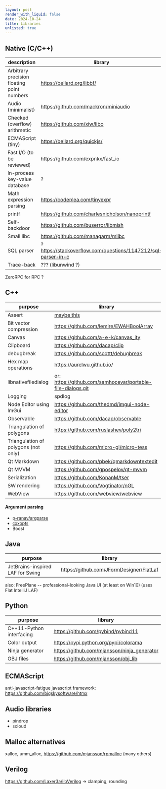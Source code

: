 ```yaml
---
layout: post
render_with_liquid: false
date: 2024-10-24
title: Libraries
unlisted: true
---
```


## Native (C/C++)

| description                                | library                                                         |
|--------------------------------------------|-----------------------------------------------------------------|
| Arbitrary precision floating point numbers | <https://bellard.org/libbf/>                                    |
| Audio (minimalist)                         | <https://github.com/mackron/miniaudio>                          |
| Checked (overflow) arithmetic              | <https://github.com/xiw/libo>                                   |
| ECMAScript (tiny)                          | <https://bellard.org/quickjs/>                                  |
| Fast I/O (to be reviewed)                  | <https://github.com/expnkx/fast_io>                             |
| In-process key-value database              | ?                                                               |
| Math expression parsing                    | <https://codeplea.com/tinyexpr>                                 |
| printf                                     | <https://github.com/charlesnicholson/nanoprintf>                |
| Self-backdoor                              | <https://github.com/buserror/libmish>                           |
| Small libc                                 | <https://github.com/managarm/mlibc>                             |
| SQL parser                                 | ? <https://stackoverflow.com/questions/1147212/sql-parser-in-c> |
| Trace-back                                 | ??? (libunwind ?)                                               |

ZeroRPC for RPC ?

## C++

| purpose                              | library                                                              |
|--------------------------------------|----------------------------------------------------------------------|
| Assert                               | [maybe this](https://github.com/stephenmathieson/assertion-macros.h) |
| Bit vector compression               | <https://github.com/lemire/EWAHBoolArray>                            |
| Canvas                               | <https://github.com/a-e-k/canvas_ity>                                |
| Clipboard                            | <https://github.com/dacap/clip>                                      |
| debugbreak                           | <https://github.com/scottt/debugbreak>                               |
| Hex map operations                   | <https://aurelwu.github.io/>                                         |
| libnativefiledialog                  | or: <https://github.com/samhocevar/portable-file-dialogs.git>        |
| Logging                              | spdlog                                                               |
| Node Editor using ImGui              | <https://github.com/thedmd/imgui-node-editor>                        |
| Observable                           | <https://github.com/dacap/observable>                                |
| Triangulation of polygons            | <https://github.com/ruslashev/poly2tri>                              |
| Triangulation of polygons (not only) | <https://github.com/micro-gl/micro-tess>                             |
| Qt Markdown                          | <https://github.com/pbek/qmarkdowntextedit>                          |
| Qt MVVM                              | <https://github.com/gpospelov/qt-mvvm>                               |
| Serialization                        | <https://github.com/KonanM/tser>                                     |
| SW rendering                         | <https://github.com/Vogtinator/nGL>                                  |
| WebView                              | <https://github.com/webview/webview>                                 |

#### Argument parsing

- [p-ranav/argparse](https://github.com/p-ranav/argparse)
- [cxxopts](https://github.com/jarro2783/cxxopts)
- Boost

## Java

| purpose                          | library                                    |
|----------------------------------|--------------------------------------------|
| JetBrains-inspired LAF for Swing | <https://github.com/JFormDesigner/FlatLaf> |

also: FreePlane -- professional-looking Java UI (at least on Win10)
(uses Flat IntelliJ LAF)

## Python

| purpose                  | library                                       |
|--------------------------|-----------------------------------------------|
| C++11-Python interfacing | <https://github.com/pybind/pybind11>          |
| Color output             | <https://pypi.python.org/pypi/colorama>       |
| Ninja generator          | <https://github.com/mjansson/ninja_generator> |
| OBJ files                | <https://github.com/mjansson/obj_lib>         |

## ECMAScript

anti-javascript-fatigue javascript framework:
<https://github.com/bigskysoftware/htmx>

## Audio libraries

- pindrop
- soloud

## Malloc alternatives

xalloc, umm_alloc, <https://github.com/mjansson/rpmalloc> (many others)

## Verilog

<https://github.com/Laxer3a/libVerilog> -\> clamping, rounding
